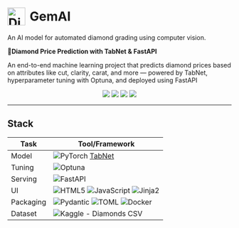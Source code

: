 <h1 style="display: flex; align-items: center; gap: 10px;">
  <img src="https://4vector.com/i/free-vector-diamant-diamond_100183_Diamant_diamond.png" alt="Diamond icon" style="width: 40px; height: 40px;">
  GemAI
</h1>
<p>An AI model for automated diamond grading using computer vision.</p>


**💎Diamond Price Prediction with TabNet & FastAPI**

An end-to-end machine learning project that predicts diamond prices based on attributes like cut, clarity, carat, and more — powered by TabNet, hyperparameter tuning with Optuna, and deployed using FastAPI 

<p align="center">
  <img src="https://img.shields.io/badge/Predictor-Diamonds-blueviolet" />
  <img src="https://img.shields.io/badge/Model-TabNet-red" />
  <img src="https://img.shields.io/badge/API-FastAPI-green" />
  <img src="https://img.shields.io/badge/Optimisation-Optuna-yellow" />
</p>

---


## Stack

| Task        | Tool/Framework            |
|-------------|---------------------------|
| Model       | ![PyTorch](https://img.shields.io/badge/PyTorch-EE4C2C?style=flat&logo=pytorch&logoColor=white)  [TabNet](https://github.com/dreamquark-ai/tabnet) |
| Tuning      | ![Optuna](https://img.shields.io/badge/Optuna-2C3E50?style=flat&logo=optuna&logoColor=white) |
| Serving     | ![FastAPI](https://img.shields.io/badge/FastAPI-009688?style=flat&logo=fastapi&logoColor=white) |
| UI          | ![HTML5](https://img.shields.io/badge/HTML5-E34F26?style=flat&logo=html5&logoColor=white) ![JavaScript](https://img.shields.io/badge/JavaScript-F7DF1E?style=flat&logo=javascript&logoColor=black) ![Jinja2](https://img.shields.io/badge/Jinja2-B41717?style=flat&logo=jinja&logoColor=white) |
| Packaging   | ![Pydantic](https://img.shields.io/badge/Pydantic-92000F?style=flat&logo=pydantic&logoColor=white) ![TOML](https://img.shields.io/badge/TOML-9C4128?style=flat&logo=toml&logoColor=white) ![Docker](https://img.shields.io/badge/Docker-2496ED?style=flat&logo=docker&logoColor=white) |
| Dataset     | ![Kaggle](https://img.shields.io/badge/Kaggle-20BEFF?style=flat&logo=kaggle&logoColor=white) - Diamonds CSV |


